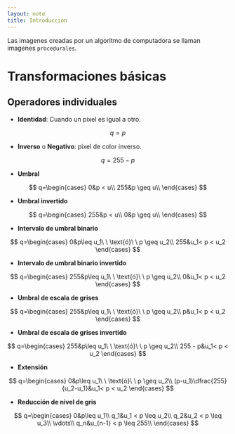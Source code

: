 ```yaml
---
layout: note
title: Introducción
---
```


Las imagenes creadas por un algoritmo de computadora se llaman imagenes `procedurales`.

# Transformaciones básicas
## Operadores individuales
* **Identidad**: Cuando un pixel es igual a otro.

$$
q=p
$$

* **Inverso** o **Negativo**: pixel de color inverso.

$$
q=255-p
$$

* **Umbral**

$$
q=\begin{cases}
0&p < u\\
255&p \geq u\\
\end{cases}
$$

* **Umbral invertido**

$$
q=\begin{cases}
255&p < u\\
0&p \geq u\\
\end{cases}
$$

* **Intervalo de umbral binario**

$$
q=\begin{cases}
0&p\leq u_1\ \ \text{ó}\ \ p \geq u_2\\
255&u_1< p < u_2
\end{cases}
$$

* **Intervalo de umbral binario invertido**

$$
q=\begin{cases}
255&p\leq u_1\ \ \text{ó}\ \ p \geq u_2\\
0&u_1< p < u_2
\end{cases}
$$

* **Umbral de escala de grises**

$$
q=\begin{cases}
255&p\leq u_1\ \ \text{ó}\ \ p \geq u_2\\
p&u_1< p < u_2
\end{cases}
$$

* **Umbral de escala de grises invertido**

$$
q=\begin{cases}
255&p\leq u_1\ \ \text{ó}\ \ p \geq u_2\\
255 - p&u_1< p < u_2
\end{cases}
$$

* **Extensión**

$$
q=\begin{cases}
0&p\leq u_1\ \ \text{ó}\ \ p \geq u_2\\
(p-u_1)\dfrac{255}{u_2-u_1}&u_1< p < u_2
\end{cases}
$$

* **Reducción de nivel de gris**

$$
q=\begin{cases}
0&p\leq u_1\\
q_1&u_1 < p \leq u_2\\
q_2&u_2 < p \leq u_3\\
\vdots\\
q_n&u_{n-1} < p \leq 255\\
\end{cases}
$$
